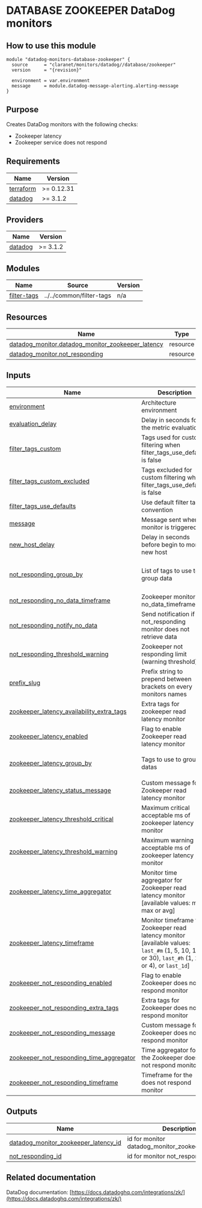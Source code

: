 # DATABASE ZOOKEEPER DataDog monitors

## How to use this module

```hcl
module "datadog-monitors-database-zookeeper" {
  source      = "claranet/monitors/datadog//database/zookeeper"
  version     = "{revision}"

  environment = var.environment
  message     = module.datadog-message-alerting.alerting-message
}

```

## Purpose

Creates DataDog monitors with the following checks:

- Zookeeper latency
- Zookeeper service does not respond

## Requirements

| Name | Version |
|------|---------|
| <a name="requirement_terraform"></a> [terraform](#requirement\_terraform) | >= 0.12.31 |
| <a name="requirement_datadog"></a> [datadog](#requirement\_datadog) | >= 3.1.2 |

## Providers

| Name | Version |
|------|---------|
| <a name="provider_datadog"></a> [datadog](#provider\_datadog) | >= 3.1.2 |

## Modules

| Name | Source | Version |
|------|--------|---------|
| <a name="module_filter-tags"></a> [filter-tags](#module\_filter-tags) | ../../common/filter-tags | n/a |

## Resources

| Name | Type |
|------|------|
| [datadog_monitor.datadog_monitor_zookeeper_latency](https://registry.terraform.io/providers/DataDog/datadog/latest/docs/resources/monitor) | resource |
| [datadog_monitor.not_responding](https://registry.terraform.io/providers/DataDog/datadog/latest/docs/resources/monitor) | resource |

## Inputs

| Name | Description | Type | Default | Required |
|------|-------------|------|---------|:--------:|
| <a name="input_environment"></a> [environment](#input\_environment) | Architecture environment | `string` | n/a | yes |
| <a name="input_evaluation_delay"></a> [evaluation\_delay](#input\_evaluation\_delay) | Delay in seconds for the metric evaluation | `number` | `15` | no |
| <a name="input_filter_tags_custom"></a> [filter\_tags\_custom](#input\_filter\_tags\_custom) | Tags used for custom filtering when filter\_tags\_use\_defaults is false | `string` | `"*"` | no |
| <a name="input_filter_tags_custom_excluded"></a> [filter\_tags\_custom\_excluded](#input\_filter\_tags\_custom\_excluded) | Tags excluded for custom filtering when filter\_tags\_use\_defaults is false | `string` | `""` | no |
| <a name="input_filter_tags_use_defaults"></a> [filter\_tags\_use\_defaults](#input\_filter\_tags\_use\_defaults) | Use default filter tags convention | `string` | `"true"` | no |
| <a name="input_message"></a> [message](#input\_message) | Message sent when a monitor is triggered | `any` | n/a | yes |
| <a name="input_new_host_delay"></a> [new\_host\_delay](#input\_new\_host\_delay) | Delay in seconds before begin to monitor new host | `number` | `300` | no |
| <a name="input_not_responding_group_by"></a> [not\_responding\_group\_by](#input\_not\_responding\_group\_by) | List of tags to use to group data | `list(string)` | <pre>[<br>  "host",<br>  "server"<br>]</pre> | no |
| <a name="input_not_responding_no_data_timeframe"></a> [not\_responding\_no\_data\_timeframe](#input\_not\_responding\_no\_data\_timeframe) | Zookeeper monitor no\_data\_timeframe | `number` | `10` | no |
| <a name="input_not_responding_notify_no_data"></a> [not\_responding\_notify\_no\_data](#input\_not\_responding\_notify\_no\_data) | Send notification if not\_responding monitor does not retrieve data | `bool` | `true` | no |
| <a name="input_not_responding_threshold_warning"></a> [not\_responding\_threshold\_warning](#input\_not\_responding\_threshold\_warning) | Zookeeper not responding limit (warning threshold) | `number` | `3` | no |
| <a name="input_prefix_slug"></a> [prefix\_slug](#input\_prefix\_slug) | Prefix string to prepend between brackets on every monitors names | `string` | `""` | no |
| <a name="input_zookeeper_latency_availability_extra_tags"></a> [zookeeper\_latency\_availability\_extra\_tags](#input\_zookeeper\_latency\_availability\_extra\_tags) | Extra tags for zookeeper read latency monitor | `list(string)` | `[]` | no |
| <a name="input_zookeeper_latency_enabled"></a> [zookeeper\_latency\_enabled](#input\_zookeeper\_latency\_enabled) | Flag to enable Zookeeper read latency monitor | `string` | `"true"` | no |
| <a name="input_zookeeper_latency_group_by"></a> [zookeeper\_latency\_group\_by](#input\_zookeeper\_latency\_group\_by) | Tags to use to group datas | `list(string)` | <pre>[<br>  "host"<br>]</pre> | no |
| <a name="input_zookeeper_latency_status_message"></a> [zookeeper\_latency\_status\_message](#input\_zookeeper\_latency\_status\_message) | Custom message for Zookeeper read latency monitor | `string` | `""` | no |
| <a name="input_zookeeper_latency_threshold_critical"></a> [zookeeper\_latency\_threshold\_critical](#input\_zookeeper\_latency\_threshold\_critical) | Maximum critical acceptable ms of zookeeper latency monitor | `number` | `300000` | no |
| <a name="input_zookeeper_latency_threshold_warning"></a> [zookeeper\_latency\_threshold\_warning](#input\_zookeeper\_latency\_threshold\_warning) | Maximum warning acceptable ms of zookeeper latency monitor | `number` | `250000` | no |
| <a name="input_zookeeper_latency_time_aggregator"></a> [zookeeper\_latency\_time\_aggregator](#input\_zookeeper\_latency\_time\_aggregator) | Monitor time aggregator for Zookeeper read latency monitor [available values: min, max or avg] | `string` | `"avg"` | no |
| <a name="input_zookeeper_latency_timeframe"></a> [zookeeper\_latency\_timeframe](#input\_zookeeper\_latency\_timeframe) | Monitor timeframe for Zookeeper read latency monitor [available values: `last_#m` (1, 5, 10, 15, or 30), `last_#h` (1, 2, or 4), or `last_1d`] | `string` | `"last_15m"` | no |
| <a name="input_zookeeper_not_responding_enabled"></a> [zookeeper\_not\_responding\_enabled](#input\_zookeeper\_not\_responding\_enabled) | Flag to enable Zookeeper does not respond monitor | `string` | `"true"` | no |
| <a name="input_zookeeper_not_responding_extra_tags"></a> [zookeeper\_not\_responding\_extra\_tags](#input\_zookeeper\_not\_responding\_extra\_tags) | Extra tags for Zookeeper does not respond monitor | `list(string)` | `[]` | no |
| <a name="input_zookeeper_not_responding_message"></a> [zookeeper\_not\_responding\_message](#input\_zookeeper\_not\_responding\_message) | Custom message for Zookeeper does not respond monitor | `string` | `""` | no |
| <a name="input_zookeeper_not_responding_time_aggregator"></a> [zookeeper\_not\_responding\_time\_aggregator](#input\_zookeeper\_not\_responding\_time\_aggregator) | Time aggregator for the Zookeeper does not respond monitor | `string` | `"avg"` | no |
| <a name="input_zookeeper_not_responding_timeframe"></a> [zookeeper\_not\_responding\_timeframe](#input\_zookeeper\_not\_responding\_timeframe) | Timeframe for the does not respond monitor | `string` | `"last_5m"` | no |

## Outputs

| Name | Description |
|------|-------------|
| <a name="output_datadog_monitor_zookeeper_latency_id"></a> [datadog\_monitor\_zookeeper\_latency\_id](#output\_datadog\_monitor\_zookeeper\_latency\_id) | id for monitor datadog\_monitor\_zookeeper\_latency |
| <a name="output_not_responding_id"></a> [not\_responding\_id](#output\_not\_responding\_id) | id for monitor not\_responding |
## Related documentation

DataDog documentation: [https://docs.datadoghq.com/integrations/zk/](https://docs.datadoghq.com/integrations/zk/)

